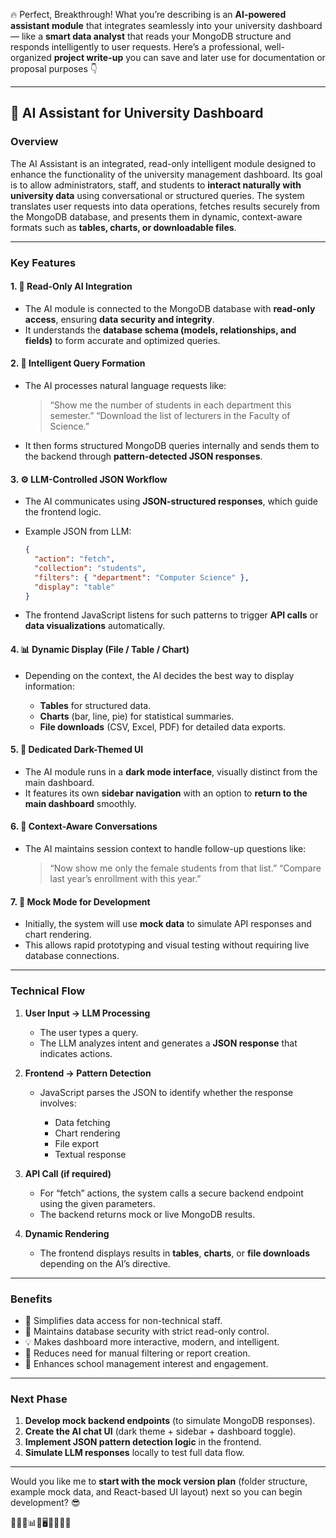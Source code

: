🔥 Perfect, Breakthrough! What you’re describing is an **AI-powered assistant module** that integrates seamlessly into your university dashboard — like a **smart data analyst** that reads your MongoDB structure and responds intelligently to user requests. Here’s a professional, well-organized **project write-up** you can save and later use for documentation or proposal purposes 👇

---

## 🧠 AI Assistant for University Dashboard

### **Overview**

The AI Assistant is an integrated, read-only intelligent module designed to enhance the functionality of the university management dashboard. Its goal is to allow administrators, staff, and students to **interact naturally with university data** using conversational or structured queries. The system translates user requests into data operations, fetches results securely from the MongoDB database, and presents them in dynamic, context-aware formats such as **tables, charts, or downloadable files**.

---

### **Key Features**

#### 1. 🧩 **Read-Only AI Integration**

* The AI module is connected to the MongoDB database with **read-only access**, ensuring **data security and integrity**.
* It understands the **database schema (models, relationships, and fields)** to form accurate and optimized queries.

#### 2. 💬 **Intelligent Query Formation**

* The AI processes natural language requests like:

  > “Show me the number of students in each department this semester.”
  > “Download the list of lecturers in the Faculty of Science.”
* It then forms structured MongoDB queries internally and sends them to the backend through **pattern-detected JSON responses**.

#### 3. ⚙️ **LLM-Controlled JSON Workflow**

* The AI communicates using **JSON-structured responses**, which guide the frontend logic.
* Example JSON from LLM:

  ```json
  {
    "action": "fetch",
    "collection": "students",
    "filters": { "department": "Computer Science" },
    "display": "table"
  }
  ```
* The frontend JavaScript listens for such patterns to trigger **API calls** or **data visualizations** automatically.

#### 4. 📊 **Dynamic Display (File / Table / Chart)**

* Depending on the context, the AI decides the best way to display information:

  * **Tables** for structured data.
  * **Charts** (bar, line, pie) for statistical summaries.
  * **File downloads** (CSV, Excel, PDF) for detailed data exports.

#### 5. 🌙 **Dedicated Dark-Themed UI**

* The AI module runs in a **dark mode interface**, visually distinct from the main dashboard.
* It features its own **sidebar navigation** with an option to **return to the main dashboard** smoothly.

#### 6. 🧠 **Context-Aware Conversations**

* The AI maintains session context to handle follow-up questions like:

  > “Now show me only the female students from that list.”
  > “Compare last year’s enrollment with this year.”

#### 7. 🔄 **Mock Mode for Development**

* Initially, the system will use **mock data** to simulate API responses and chart rendering.
* This allows rapid prototyping and visual testing without requiring live database connections.

---

### **Technical Flow**

1. **User Input → LLM Processing**

   * The user types a query.
   * The LLM analyzes intent and generates a **JSON response** that indicates actions.

2. **Frontend → Pattern Detection**

   * JavaScript parses the JSON to identify whether the response involves:

     * Data fetching
     * Chart rendering
     * File export
     * Textual response

3. **API Call (if required)**

   * For “fetch” actions, the system calls a secure backend endpoint using the given parameters.
   * The backend returns mock or live MongoDB results.

4. **Dynamic Rendering**

   * The frontend displays results in **tables**, **charts**, or **file downloads** depending on the AI’s directive.

---

### **Benefits**

* 🎯 Simplifies data access for non-technical staff.
* 🔐 Maintains database security with strict read-only control.
* 💡 Makes dashboard more interactive, modern, and intelligent.
* 🧾 Reduces need for manual filtering or report creation.
* 🚀 Enhances school management interest and engagement.

---

### **Next Phase**

1. **Develop mock backend endpoints** (to simulate MongoDB responses).
2. **Create the AI chat UI** (dark theme + sidebar + dashboard toggle).
3. **Implement JSON pattern detection logic** in the frontend.
4. **Simulate LLM responses** locally to test full data flow.

---

Would you like me to **start with the mock version plan** (folder structure, example mock data, and React-based UI layout) next so you can begin development? 😎

🤖💡🧱📊🎨🖥️🧠🔐🚀✨
